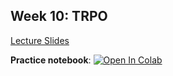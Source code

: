 ## Week 10: TRPO

[Lecture Slides](./MSAI_RL_lect10_TRPO.pdf)


**Practice notebook**: [![Open In Colab](https://colab.research.google.com/assets/colab-badge.svg)](https://colab.research.google.com/github/girafe-ai/reinforcement-learning/blob/23f_msai/week10_more_policy_gradient/practice_trpo.ipynb)
